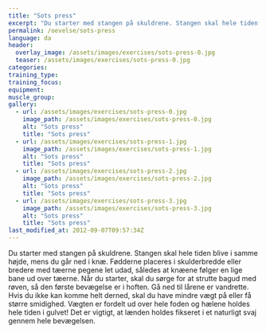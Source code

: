 ```yaml
---
title: "Sots press"
excerpt: "Du starter med stangen på skuldrene. Stangen skal hele tiden blive i samme højde, mens du går ned i knæ."
permalink: /oevelse/sots-press
language: da
header:
  overlay_image: /assets/images/exercises/sots-press-0.jpg
  teaser: /assets/images/exercises/sots-press-0.jpg
categories:
training_type: 
training_focus: 
equipment:
muscle_group:
gallery:
  - url: /assets/images/exercises/sots-press-0.jpg
    image_path: /assets/images/exercises/sots-press-0.jpg
    alt: "Sots press"
    title: "Sots press"
  - url: /assets/images/exercises/sots-press-1.jpg
    image_path: /assets/images/exercises/sots-press-1.jpg
    alt: "Sots press"
    title: "Sots press"
  - url: /assets/images/exercises/sots-press-2.jpg
    image_path: /assets/images/exercises/sots-press-2.jpg
    alt: "Sots press"
    title: "Sots press"
  - url: /assets/images/exercises/sots-press-3.jpg
    image_path: /assets/images/exercises/sots-press-3.jpg
    alt: "Sots press"
    title: "Sots press"
last_modified_at: 2012-09-07T09:57:34Z
---
```


Du starter med stangen på skuldrene. Stangen skal hele tiden blive i samme højde, mens du går ned i knæ. Fødderne placeres i skulderbredde eller bredere med tæerne pegene let udad, således at knæene følger en lige bane ud over tæerne. Når du starter, skal du sørge for at strutte bagud med røven, så den første bevægelse er i hoften. Gå ned til lårene er vandrette. Hvis du ikke kan komme helt derned, skal du have mindre vægt på eller få større smidighed. Vægten er fordelt ud over hele foden og hælene holdes hele tiden i gulvet! Det er vigtigt, at lænden holdes fikseret i et naturligt svaj gennem hele bevægelsen.
